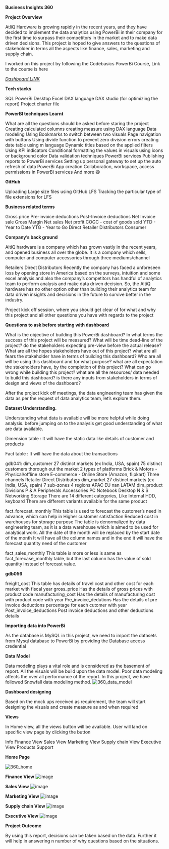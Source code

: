**Business Insights 360**

**Project Overview**


AtliQ Hardware is growing rapidly in the recent years, and they have decided to implement the data analytics using PowerBi in their company for the first time to surpass their competitors in the market and to make data driven decisions. This project is hoped to give answers to the questions of stakeholder in terms all the aspects like finance, sales, marketing and supply chain.


I worked on this project by following the Codebasics PowerBi Course, Link to the course is here

 _[Dashboard LINK](https://app.powerbi.com/view?r=eyJrIjoiOWUxZjZiMWQtNDRmZC00ZjAxLTkxMTAtYTZiZGRkMWY4YWRhIiwidCI6ImM2ZTU0OWIzLTVmNDUtNDAzMi1hYWU5LWQ0MjQ0ZGM1YjJjNCJ9)_

**Tech stacks**

SQL
PowerBi Desktop
Excel
DAX language
DAX studio (for optimizing the report)
Project charter file


**PowerBI techniques Learnt**

What are all the questions should be asked before staring the project
Creating calculated columns
creating measure using DAX language
Data modeling
Using Bookmarks to switch between two visuals
Page navigation with buttons
Using divide function to prevent zero division errors
creating date table using m language
Dynamic titles based on the applied filters
Using KPI indicators
Conditional formatting the values in visuals using icons or background color
Data validation techniques
PowerBi services
Publishing reports to PowerBi services
Setting up personal gateway to set up the auto refresh of data
PowerBi App creation
Collaboration, workspace, access permissions in PowerBi services
And more 😅

**GitHub**

Uploading Large size files using GitHub LFS
Tracking the particular type of file extensions for LFS

**Business related terms**

Gross price
Pre-invoice deductions
Post-Invoice deductions
Net Invoice sale
Gross Margin
Net sales
Net profit
COGC - cost of goods sold
YTD - Year to Date
YTG - Year to Go
Direct
Retailer
Distributors
Consumer


**Company’s back ground**

AltiQ hardware is a company which has grown vastly in the recent years, and opened business all over the globe. It is a company which sells, computer and computer accessories through three mediums/channel

Retailers
Direct
Distributors
Recently the company has faced a unforeseen loss by opening store in America based on the surveys, intuition and some excel analysis and also the company’s competitors has handful of analytics team to perform analysis and make data driven decision. So, the AltiQ hardware has no other option other than building their analytics team for data driven insights and decisions in the future to survive better in the industry.

Project kick off session, where you should get clear of for what and why this project and all other questions you have with regards to the project


**Questions to ask before starting with dashboard**

What is the objective of building this PowerBi dashboard?
In what terms the success of this project will be measured?
What will be time dead-line of the project?
do the stakeholders expecting pre-view before the actual release?
What are all the hopes stakeholders have out of this project?
what are all fears the stakeholder have in terms of building this dashboard?
Who are all will be using this dashboard and for what purpose?
what are all expectation the stakeholders have, by the completion of this project?
What can go wrong while building this project?
what are all the resources/ data needed to build this dashboard?
is there any inputs from stakeholders in terms of design and views of the dashboard?

After the project kick off meetings, the data engineering team has given the data as per the request of data analytics team, let’s explore them.

**Dataset Understanding.**

Understanding what data is available will be more helpful while doing analysis. before jumping on to the analysis get good understanding of what are data available.

Dimension table : It will have the static data like details of customer and products

Fact table : It will have the data about the transactions

gdb041:
  dim_customer
    27 distinct markets (ex India, USA, spain)
    75 distinct customers thorough out the market
    2 types of platforms
      Brick & Motors - Physical/offline store
      E-commerce - Online Store (Amazon, flipkart)
    Three channels
      Retailer
      Direct
      Distributors
dim_market
    27 distinct markets (ex India, USA, spain)
    7 sub-zones
    4 regions
      APAC
      EU
      nan
      LATAM
dim_product
  Divisions
    P & A
      Peripherals
      Accessories
    PC
      Notebook
      Desktop
    N & S
      Networking
      Storage
  There are 14 different categories, Like Internal HDD, keyboard
  There are different variants available for the same product
  
fact_forecast_monthly
  This table is used to forecast the customer’s need in advance, which can help in
    Higher customer satisfaction
    Reduced cost in warehouses for storage purpose
  The table is denormalized by data engineering team, as it is a data warehouse which is aimed to be used for analytical work.
  All the date of the month will be replaced by the start date of the month
  It will have all the column names and in the end it will have the forecast quantity need of the customer
  
fact_sales_monthly
  This table is more or less is same as fact_forecase_monthly table, but the last column has the value of sold quantity instead of forecast value.
  
**gdb056**

freight_cost
  This table has details of travel cost and other cost for each market with fiscal year
gross_price
  Has the details of gross prices with product code
manufacturing_cost
  Has the details of manufacturing cost with product code with year
Pre_invoice_dedutions
  Has the details of pre invoice deductions percentage for each cutomer with year
Post_invoice_deductions
  Post invoice deductions and other deductions details
  
**Importing data into PowerBi**

As the database is MySQL in this project, we need to import the datasets from Mysql database to PowerBi by providing the Database access credential

**Data Model**

Data modeling plays a vital role and is considered as the basement of report. All the visuals will be build upon the data model.
Poor data modeling affects the over all performance of the report.
In this project, we have followed Snowfall data modeling method.
![360_data_model](https://github.com/yatishkumarpatil/Power-Bi-Projects/assets/127754539/46eaf809-e73c-4c29-882d-32acad42f970)



**Dashboard designing**

Based on the mock ups received as requirement, the team will start designing the visuals and create measure as and when required

**Views**

In Home view, all the views button will be available. User will land on specific view page by clicking the button

Info
Finance View
Sales View
Marketing View
Supply chain View
Executive View
Products
Support


**Home Page**

![360_home](https://github.com/yatishkumarpatil/Power-Bi-Projects/assets/127754539/07d500cb-c405-4396-918e-130b50cb5c99)


**Finance View**
![image](https://github.com/Sbisht1912/Business_Insight_360/assets/139325522/e56d6768-e104-4ca3-8758-1711d64209cc)


**Sales View**
![image](https://github.com/Sbisht1912/Business_Insight_360/assets/139325522/308af01b-04a6-4fdf-b30f-885fbd370c21)


**Marketing View**
![image](https://github.com/Sbisht1912/Business_Insight_360/assets/139325522/1775f6ff-6926-4f77-a044-7ad30b2b9326)


**Supply chain View**
![image](https://github.com/Sbisht1912/Business_Insight_360/assets/139325522/57177625-ffb9-4973-bf9c-49dbeab02380)


**Executive View**
![image](https://github.com/Sbisht1912/Business_Insight_360/assets/139325522/e5498758-c0d5-4470-be1c-7b54fe68e859)


**Project Outcome**

By using this report, decisions can be taken based on the data. Further it will help in answering n number of why questions based on the situations.
